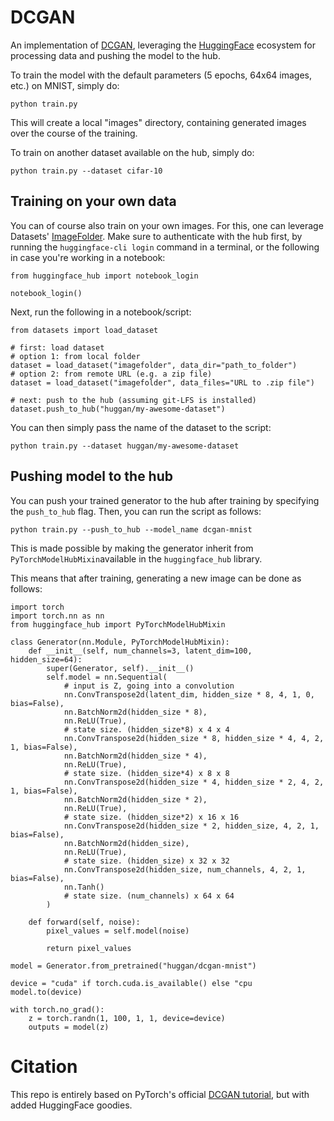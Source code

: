# DCGAN

An implementation of [DCGAN](https://arxiv.org/abs/1511.06434), leveraging the [HuggingFace](hf.co) ecosystem for processing data and pushing the model to the hub.

To train the model with the default parameters (5 epochs, 64x64 images, etc.) on MNIST, simply do:

```
python train.py
```

This will create a local "images" directory, containing generated images over the course of the training.

To train on another dataset available on the hub, simply do:

```
python train.py --dataset cifar-10
```

## Training on your own data

You can of course also train on your own images. For this, one can leverage Datasets' [ImageFolder](https://huggingface.co/docs/datasets/v2.0.0/en/image_process#imagefolder). Make sure to authenticate with the hub first, by running the `huggingface-cli login` command in a terminal, or the following in case you're working in a notebook:

```
from huggingface_hub import notebook_login

notebook_login()
```

Next, run the following in a notebook/script:

```
from datasets import load_dataset

# first: load dataset
# option 1: from local folder
dataset = load_dataset("imagefolder", data_dir="path_to_folder")
# option 2: from remote URL (e.g. a zip file)
dataset = load_dataset("imagefolder", data_files="URL to .zip file")

# next: push to the hub (assuming git-LFS is installed)
dataset.push_to_hub("huggan/my-awesome-dataset")
```

You can then simply pass the name of the dataset to the script:

```
python train.py --dataset huggan/my-awesome-dataset
```

## Pushing model to the hub

You can push your trained generator to the hub after training by specifying the `push_to_hub` flag. 
Then, you can run the script as follows:

```
python train.py --push_to_hub --model_name dcgan-mnist
```

This is made possible by making the generator inherit from `PyTorchModelHubMixin`available in the `huggingface_hub` library. 

This means that after training, generating a new image can be done as follows:

```
import torch
import torch.nn as nn
from huggingface_hub import PyTorchModelHubMixin

class Generator(nn.Module, PyTorchModelHubMixin):
    def __init__(self, num_channels=3, latent_dim=100, hidden_size=64):
        super(Generator, self).__init__()
        self.model = nn.Sequential(
            # input is Z, going into a convolution
            nn.ConvTranspose2d(latent_dim, hidden_size * 8, 4, 1, 0, bias=False),
            nn.BatchNorm2d(hidden_size * 8),
            nn.ReLU(True),
            # state size. (hidden_size*8) x 4 x 4
            nn.ConvTranspose2d(hidden_size * 8, hidden_size * 4, 4, 2, 1, bias=False),
            nn.BatchNorm2d(hidden_size * 4),
            nn.ReLU(True),
            # state size. (hidden_size*4) x 8 x 8
            nn.ConvTranspose2d(hidden_size * 4, hidden_size * 2, 4, 2, 1, bias=False),
            nn.BatchNorm2d(hidden_size * 2),
            nn.ReLU(True),
            # state size. (hidden_size*2) x 16 x 16
            nn.ConvTranspose2d(hidden_size * 2, hidden_size, 4, 2, 1, bias=False),
            nn.BatchNorm2d(hidden_size),
            nn.ReLU(True),
            # state size. (hidden_size) x 32 x 32
            nn.ConvTranspose2d(hidden_size, num_channels, 4, 2, 1, bias=False),
            nn.Tanh()
            # state size. (num_channels) x 64 x 64
        )

    def forward(self, noise):
        pixel_values = self.model(noise)

        return pixel_values

model = Generator.from_pretrained("huggan/dcgan-mnist")

device = "cuda" if torch.cuda.is_available() else "cpu
model.to(device)
 
with torch.no_grad():
    z = torch.randn(1, 100, 1, 1, device=device)
    outputs = model(z)
```

# Citation

This repo is entirely based on PyTorch's official [DCGAN tutorial](https://pytorch.org/tutorials/beginner/dcgan_faces_tutorial.html), but with added HuggingFace goodies.
